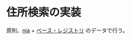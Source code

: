 # 住所検索の実装

原則、[nja](https://github.com/geolonia/normalize-japanese-addresses) + [ベース・レジストリ](https://catalog.registries.digital.go.jp/rc/dataset/ba000001) のデータで行う。

